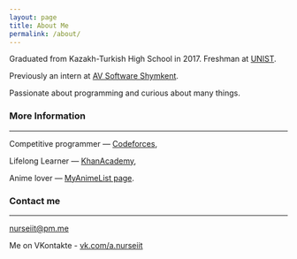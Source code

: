 ```yaml
---
layout: page
title: About Me
permalink: /about/
---
```


Graduated from Kazakh-Turkish High School in 2017.
Freshman at [UNIST](http://unist.ac.kr).

Previously an intern at [AV Software Shymkent](http://avsoft.kz).

Passionate about programming and curious about many things.

### More Information
---

Competitive programmer — [Codeforces](http://codeforces.com/profile/nurseiit),

Lifelong Learner — [KhanAcademy](https://www.khanacademy.org/profile/nurseiit/),

Anime lover — [MyAnimeList page](https://myanimelist.net/profile/Nurseyit).

### Contact me
---

[nurseiit@pm.me](mailto:nurseiit@pm.me)

Me on VKontakte - [vk.com/a.nurseiit](http://vk.com/a.nurseiit)
<br><br>
